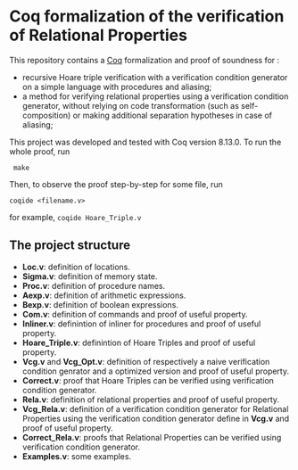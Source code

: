 #  Coq formalization of the verification of Relational Properties

This repository contains a [Coq](https://coq.inria.fr/) formalization and proof of soundness for :

* recursive Hoare triple verification with a verification condition generator on a simple language with procedures and aliasing;
* a method for verifying relational properties using a verification condition generator, without relying on code transformation (such as
  self-composition) or making additional separation hypotheses in case of aliasing;

This project was developed and tested with Coq version 8.13.0.
To run the whole proof, run

 ` make`

Then, to observe the proof step-by-step for some file, run

  `coqide <filename.v>`

for example, `coqide Hoare_Triple.v`

## The project structure

* **Loc.v**:  definition of locations.
* **Sigma.v**: definition of memory state.
* **Proc.v**: definition of procedure names.
* **Aexp.v**: definition of arithmetic expressions.
* **Bexp.v**: definition of boolean expressions.
* **Com.v**: definition of commands and proof of useful property.
* **Inliner.v**: definintion of inliner for procedures and proof of useful property.
* **Hoare_Triple.v**: definintion of Hoare Triples and proof of useful property.
* **Vcg.v** and **Vcg_Opt.v**: definition of respectively a naive verification condition genrator and a optimized version and proof of useful property.
* **Correct.v**: proof that Hoare Triples can be verified using verification condition generator.
* **Rela.v**: definition of relational properties and proof of useful property.
* **Vcg_Rela.v**: definition of a verification condition generator for Relational Properties using the verification condition generator define in **Vcg.v**
                  and proof of useful property.
* **Correct_Rela.v**: proofs that Relational Properties can be verified using verification condition generator.
* **Examples.v**: some examples.
